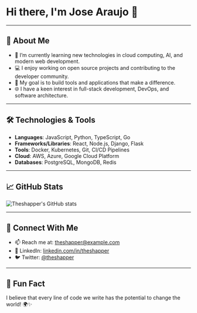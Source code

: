 # Hi there, I'm Jose Araujo 👋

---

## 🚀 About Me

- 🌱 I’m currently learning new technologies in cloud computing, AI, and modern web development.
- 💻 I enjoy working on open source projects and contributing to the developer community.
- 🎯 My goal is to build tools and applications that make a difference.
- 🌐 I have a keen interest in full-stack development, DevOps, and software architecture.

---

## 🛠️ Technologies & Tools

- **Languages**: JavaScript, Python, TypeScript, Go
- **Frameworks/Libraries**: React, Node.js, Django, Flask
- **Tools**: Docker, Kubernetes, Git, CI/CD Pipelines
- **Cloud**: AWS, Azure, Google Cloud Platform
- **Databases**: PostgreSQL, MongoDB, Redis

---

## 📈 GitHub Stats

![Theshapper's GitHub stats](https://github-readme-stats.vercel.app/api?username=theshapper&show_icons=true&theme=radical)

---

## 🤝 Connect With Me

- 📫 Reach me at: [theshapper@example.com](mailto:theshapper@example.com)
- 💼 LinkedIn: [linkedin.com/in/theshapper](https://www.linkedin.com/in/theshapper/)
- 🐦 Twitter: [@theshapper](https://twitter.com/theshapper)

---

## 🌟 Fun Fact

I believe that every line of code we write has the potential to change the world! 🌍✨
